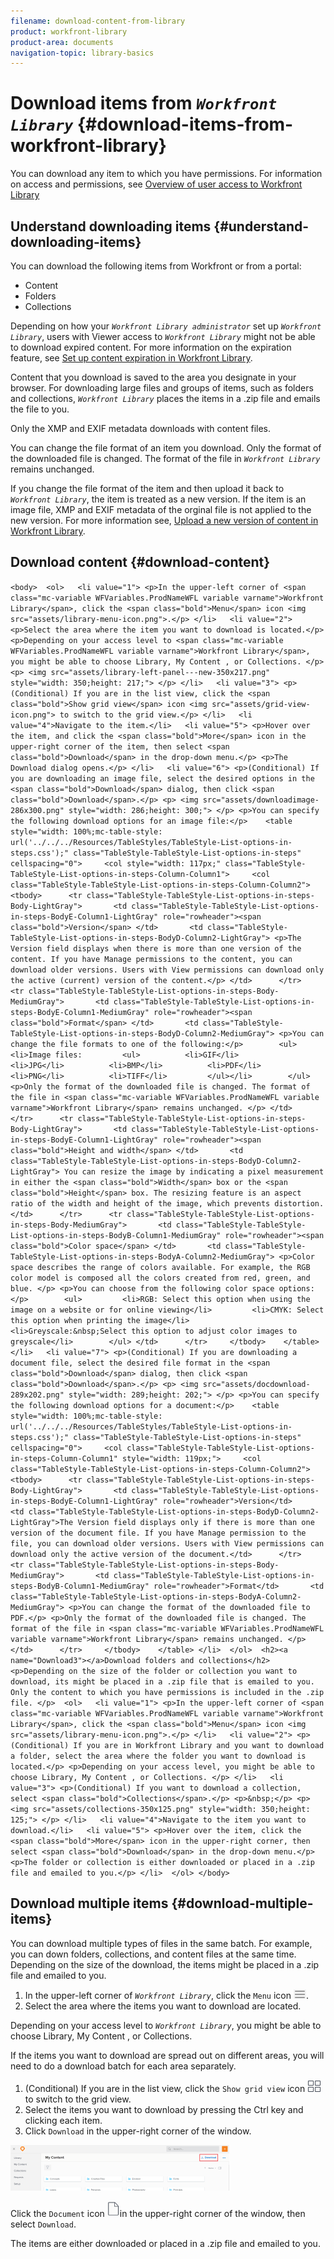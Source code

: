 ```yaml
---
filename: download-content-from-library
product: workfront-library
product-area: documents
navigation-topic: library-basics
---
```




# Download items from *`Workfront Library`* {#download-items-from-workfront-library}

You can download any item to which you have permissions. For information on access and permissions, see [Overview of user access to Workfront Library](user-access-overview.md)


## Understand downloading items {#understand-downloading-items}

You can download the following items from Workfront or from a portal:



* Content
* Folders
* Collections


Depending on how your *`Workfront Library administrator`* set up *`Workfront Library`*, users with Viewer access to *`Workfront Library`* might not be able to download expired content. For more information on the expiration feature, see [Set up content expiration in Workfront Library](set-up-content-expiration-in-library.md).  



Content that you download is saved to the area you designate in your browser. For downloading large files and groups of items, such as folders and collections, *`Workfront Library`* places the items in a .zip file and emails the file to you.


Only the XMP and EXIF metadata downloads with content files. 


You can change the file format of an item you download. Only the format of the downloaded file is changed. The format of the file in *`Workfront Library`* remains unchanged. 


If you change the file format of the item and then upload it back to *`Workfront Library`*, the item is treated as a new version. If the item is an image file, XMP and EXIF metadata of the orginal file is not applied to the new version. For more information see, [Upload a new version of content in Workfront Library](upload-new-version-of-content.md).


## Download content  {#download-content}

`<body>  <ol>   <li value="1"> <p>In the upper-left corner of <span class="mc-variable WFVariables.ProdNameWFL variable varname">Workfront Library</span>, click the <span class="bold">Menu</span> icon <img src="assets/library-menu-icon.png">.</p> </li>   <li value="2"> <p>Select the area where the item you want to download is located.</p> <p>Depending on your access level to <span class="mc-variable WFVariables.ProdNameWFL variable varname">Workfront Library</span>, you might be able to choose Library, My Content , or Collections. </p> <p> <img src="assets/library-left-panel---new-350x217.png" style="width: 350;height: 217;"> </p> </li>   <li value="3"> <p>(Conditional) If you are in the list view, click the <span class="bold">Show grid view</span> icon <img src="assets/grid-view-icon.png"> to switch to the grid view.</p> </li>   <li value="4">Navigate to the item.</li>   <li value="5"> <p>Hover over the item, and click the <span class="bold">More</span> icon in the upper-right corner of the item, then select <span class="bold">Download</span> in the drop-down menu.</p> <p>The Download dialog opens.</p> </li>   <li value="6"> <p>(Conditional) If you are downloading an image file, select the desired options in the <span class="bold">Download</span> dialog, then click <span class="bold">Download</span>.</p> <p> <img src="assets/downloadimage-286x300.png" style="width: 286;height: 300;"> </p> <p>You can specify the following download options for an image file:</p>    <table style="width: 100%;mc-table-style: url('../../../Resources/TableStyles/TableStyle-List-options-in-steps.css');" class="TableStyle-TableStyle-List-options-in-steps" cellspacing="0">     <col style="width: 117px;" class="TableStyle-TableStyle-List-options-in-steps-Column-Column1">     <col class="TableStyle-TableStyle-List-options-in-steps-Column-Column2">     <tbody>      <tr class="TableStyle-TableStyle-List-options-in-steps-Body-LightGray">       <td class="TableStyle-TableStyle-List-options-in-steps-BodyE-Column1-LightGray" role="rowheader"><span class="bold">Version</span> </td>       <td class="TableStyle-TableStyle-List-options-in-steps-BodyD-Column2-LightGray"> <p>The Version field displays when there is more than one version of the content. If you have Manage permissions to the content, you can download older versions. Users with View permissions can download only the active (current) version of the content.</p> </td>      </tr>      <tr class="TableStyle-TableStyle-List-options-in-steps-Body-MediumGray">       <td class="TableStyle-TableStyle-List-options-in-steps-BodyE-Column1-MediumGray" role="rowheader"><span class="bold">Format</span> </td>       <td class="TableStyle-TableStyle-List-options-in-steps-BodyD-Column2-MediumGray"> <p>You can change the file formats to one of the following:</p>        <ul>         <li>Image files:         <ul>          <li>GIF</li>          <li>JPG</li>          <li>BMP</li>          <li>PDF</li>          <li>PNG</li>          <li>TIFF</li>         </ul></li>        </ul> <p>Only the format of the downloaded file is changed. The format of the file in <span class="mc-variable WFVariables.ProdNameWFL variable varname">Workfront Library</span> remains unchanged. </p> </td>      </tr>      <tr class="TableStyle-TableStyle-List-options-in-steps-Body-LightGray">       <td class="TableStyle-TableStyle-List-options-in-steps-BodyE-Column1-LightGray" role="rowheader"><span class="bold">Height and width</span> </td>       <td class="TableStyle-TableStyle-List-options-in-steps-BodyD-Column2-LightGray"> You can resize the image by indicating a pixel measurement in either the <span class="bold">Width</span> box or the <span class="bold">Height</span> box. The resizing feature is an aspect ratio of the width and height of the image, which prevents distortion.</td>      </tr>      <tr class="TableStyle-TableStyle-List-options-in-steps-Body-MediumGray">       <td class="TableStyle-TableStyle-List-options-in-steps-BodyB-Column1-MediumGray" role="rowheader"><span class="bold">Color space</span> </td>       <td class="TableStyle-TableStyle-List-options-in-steps-BodyA-Column2-MediumGray"> <p>Color space describes the range of colors available. For example, the RGB color model is composed all the colors created from red, green, and blue. </p> <p>You can choose from the following color space options:</p>        <ul>         <li>RGB: Select this option when using the image on a website or for online viewing</li>         <li>CMYK: Select this option when printing the image</li>         <li>Greyscale:&nbsp;Select this option to adjust color images to greyscale</li>        </ul> </td>      </tr>     </tbody>    </table> </li>   <li value="7"> <p>(Conditional) If you are downloading a document file, select the desired file format in the <span class="bold">Download</span> dialog, then click <span class="bold">Download</span>.</p> <p> <img src="assets/docdownload-289x202.png" style="width: 289;height: 202;"> </p> <p>You can specify the following download options for a document:</p>    <table style="width: 100%;mc-table-style: url('../../../Resources/TableStyles/TableStyle-List-options-in-steps.css');" class="TableStyle-TableStyle-List-options-in-steps" cellspacing="0">     <col class="TableStyle-TableStyle-List-options-in-steps-Column-Column1" style="width: 119px;">     <col class="TableStyle-TableStyle-List-options-in-steps-Column-Column2">     <tbody>      <tr class="TableStyle-TableStyle-List-options-in-steps-Body-LightGray">       <td class="TableStyle-TableStyle-List-options-in-steps-BodyE-Column1-LightGray" role="rowheader">Version</td>       <td class="TableStyle-TableStyle-List-options-in-steps-BodyD-Column2-LightGray">The Version field displays only if there is more than one version of the document file. If you have Manage permission to the file, you can download older versions. Users with View permissions can download only the active version of the document.</td>      </tr>      <tr class="TableStyle-TableStyle-List-options-in-steps-Body-MediumGray">       <td class="TableStyle-TableStyle-List-options-in-steps-BodyB-Column1-MediumGray" role="rowheader">Format</td>       <td class="TableStyle-TableStyle-List-options-in-steps-BodyA-Column2-MediumGray"> <p>You can change the format of the downloaded file to PDF.</p> <p>Only the format of the downloaded file is changed. The format of the file in <span class="mc-variable WFVariables.ProdNameWFL variable varname">Workfront Library</span> remains unchanged. </p> </td>      </tr>     </tbody>    </table> </li>  </ol>  <h2><a name="Download3"></a>Download folders and collections</h2>  <p>Depending on the size of the folder or collection you want to download, its might be placed in a .zip file that is emailed to you. Only the content to which you have permissions is included in the .zip file. </p>  <ol>   <li value="1"> <p>In the upper-left corner of <span class="mc-variable WFVariables.ProdNameWFL variable varname">Workfront Library</span>, click the <span class="bold">Menu</span> icon <img src="assets/library-menu-icon.png">.</p> </li>   <li value="2"> <p>(Conditional) If you are in Workfront Library and you want to download a folder, select the area where the folder you want to download is located.</p> <p>Depending on your access level, you might be able to choose Library, My Content , or Collections. </p> </li>   <li value="3"> <p>(Conditional) If you want to download a collection, select <span class="bold">Collections</span>.</p> <p>&nbsp;</p> <p> <img src="assets/collections-350x125.png" style="width: 350;height: 125;"> </p> </li>   <li value="4">Navigate to the item you want to download.</li>   <li value="5"> <p>Hover over the item, click the <span class="bold">More</span> icon in the upper-right corner, then select <span class="bold">Download</span> in the drop-down menu.</p> <p>The folder or collection is either downloaded or placed in a .zip file and emailed to you.</p> </li>  </ol> </body>` 

##  



## Download multiple items {#download-multiple-items}

You can download multiple types of files in the same batch. For example, you can down folders, collections, and content files at the same time. Depending on the size of the download, the items might be placed in a .zip file and emailed to you.



1.  In the upper-left corner of *`Workfront Library`*, click the `Menu` icon ![](assets/library-menu-icon.png).
1.  Select the area where the items you want to download are located.


   Depending on your access level to *`Workfront Library`*, you might be able to choose Library, My Content , or Collections. 


   If the items you want to download are spread out on different areas, you will need to do a download batch for each area separately.

1.  (Conditional) If you are in the list view, click the `Show grid view` icon ![](assets/grid-view-icon.png) to switch to the grid view.
1. Select the items you want to download by pressing the Ctrl key and clicking each item.
1.  Click `Download` in the upper-right corner of the window.


   ![](assets/downloadbtn-350x73.png)




   Click the `Document` icon ![](assets/library-document-icon.png)in the upper-right corner of the window, then select `Download`.


   The items are either downloaded or placed in a .zip file and emailed to you.



